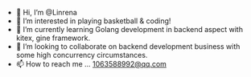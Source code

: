 - 👋 Hi, I’m @Linrena
- 👀 I’m interested in playing basketball & coding!
- 🌱 I’m currently learning Golang development in backend aspect with kitex, gine framework.
- 💞️ I’m looking to collaborate on backend development business with some high concurrency circumstances.
- 📫 How to reach me ... 1063588992@qq.com

<!---
Linrena/Linrena is a ✨ special ✨ repository because its `README.md` (this file) appears on your GitHub profile.
You can click the Preview link to take a look at your changes.
--->
